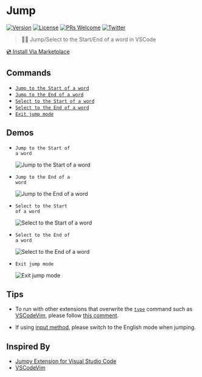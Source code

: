 # Jump

[![Version](https://img.shields.io/visual-studio-marketplace/v/wenfangdu.jump?color=blue)](https://marketplace.visualstudio.com/items?itemName=wenfangdu.jump)
[![License](https://img.shields.io/github/license/wenfangdu/vscode-jump?color=brightgreen)](https://github.com/wenfangdu/vscode-jump/blob/main/LICENSE)
[![PRs Welcome](https://img.shields.io/badge/PRs-welcome-blueviolet.svg)](https://github.com/wenfangdu/vscode-jump)
[![Twitter](https://img.shields.io/twitter/url?url=https%3A%2F%2Fmarketplace.visualstudio.com%2Fitems%3FitemName%3Dwenfangdu.jump)](https://twitter.com/intent/tweet?text=Wow:&url=https%3A%2F%2Fmarketplace.visualstudio.com%2Fitems%3FitemName%3Dwenfangdu.jump)

> 🏃‍♂️ Jump/Select to the Start/End of a word in VSCode

[💿 Install Via Marketplace](https://marketplace.visualstudio.com/items?itemName=wenfangdu.jump)

## Commands

- [`Jump to the Start of a word`](#demo-jump-to-the-start-of-a-word)
- [`Jump to the End of a word`](#demo-jump-to-the-end-of-a-word)
- [`Select to the Start of a word`](#demo-select-to-the-start-of-a-word)
- [`Select to the End of a word`](#demo-select-to-the-end-of-a-word)
- [`Exit jump mode`](#demo-exit-jump-mode)

## Demos

- <code id='demo-jump-to-the-start-of-a-word'>Jump to the Start of a word</code>

  ![Jump to the Start of a word](https://raw.githubusercontent.com/wenfangdu/vscode-jump/main/images/jump-to-the-start-of-a-word.gif)

- <code id='demo-jump-to-the-end-of-a-word'>Jump to the End of a word</code>

  ![Jump to the End of a word](https://raw.githubusercontent.com/wenfangdu/vscode-jump/main/images/jump-to-the-end-of-a-word.gif)

- <code id="demo-select-to-the-start-of-a-word">Select to the Start of a word</code>

  ![Select to the Start of a word](https://raw.githubusercontent.com/wenfangdu/vscode-jump/main/images/select-to-the-start-of-a-word.gif)

- <code id="demo-select-to-the-end-of-a-word">Select to the End of a word</code>

  ![Select to the End of a word](https://raw.githubusercontent.com/wenfangdu/vscode-jump/main/images/select-to-the-end-of-a-word.gif)

- <code id="demo-exit-jump-mode">Exit jump mode</code>

  ![Exit jump mode](https://raw.githubusercontent.com/wenfangdu/vscode-jump/main/images/exit-jump-mode.gif)

## Tips

- To run with other extensions that overwrite the [`type`](https://github.com/microsoft/vscode/blob/32659246788863a0783299f2ef93e6e4ccd9e0b4/src/vs/editor/browser/view/viewController.ts#L39) command such as [VSCodeVim](https://marketplace.visualstudio.com/items?itemName=vscodevim.vim), please follow [this comment](https://github.com/microsoft/vscode/issues/65876#issuecomment-1078827200).

- If using [input method](https://en.wikipedia.org/wiki/Input_method), please switch to the English mode when jumping.

## Inspired By

- [Jumpy Extension for Visual Studio Code](https://marketplace.visualstudio.com/items?itemName=wmaurer.vscode-jumpy)
- [VSCodeVim](https://marketplace.visualstudio.com/items?itemName=vscodevim.vim)
